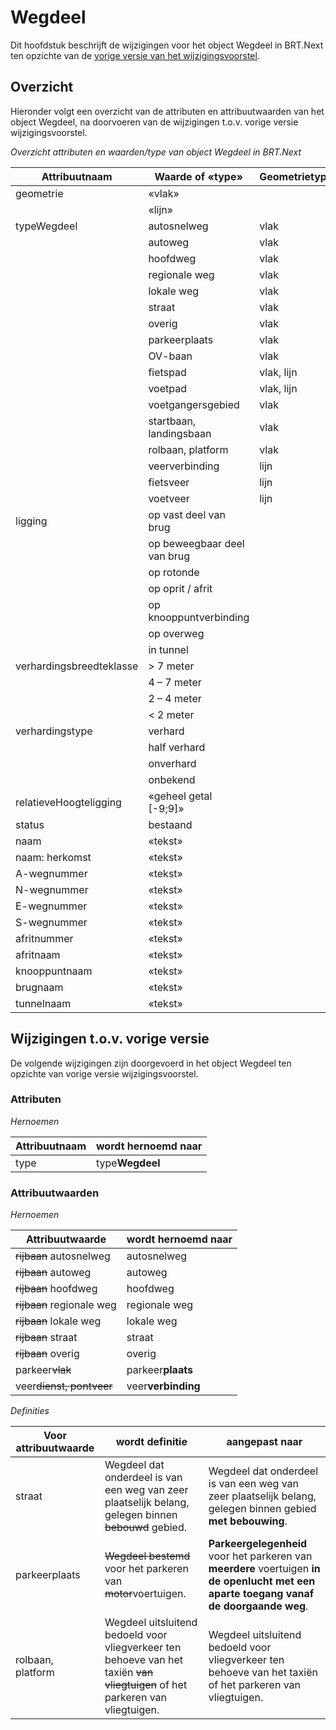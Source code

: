Wegdeel
=======

Dit hoofdstuk beschrijft de wijzigingen voor het object Wegdeel in BRT.Next ten
opzichte van de [vorige versie van het 
wijzigingsvoorstel](https://docs.geostandaarden.nl/brtnext/cv-im-brtnext-20221104/#wegdeel).

Overzicht
---------

Hieronder volgt een overzicht van de attributen en attribuutwaarden van het
object Wegdeel, na doorvoeren van de wijzigingen t.o.v. vorige versie
wijzigingsvoorstel.

*Overzicht attributen en waarden/type van object Wegdeel in BRT.Next*

| Attribuutnaam            | Waarde of «type»            | Geometrietype | Kardinaliteit |
|--------------------------|-----------------------------|---------------|---------------|
| geometrie                | «vlak»                      |               | 1 -1          |
|                          | «lijn»                      |               |               |
| typeWegdeel              | autosnelweg                 | vlak          | 1..n          |
|                          | autoweg                     | vlak          |               |
|                          | hoofdweg                    | vlak          |               |
|                          | regionale weg               | vlak          |               |
|                          | lokale weg                  | vlak          |               |
|                          | straat                      | vlak          |               |
|                          | overig                      | vlak          |               |
|                          | parkeerplaats               | vlak          |               |
|                          | OV-baan                     | vlak          |               |
|                          | fietspad                    | vlak, lijn    |               |
|                          | voetpad                     | vlak, lijn    |               |
|                          | voetgangersgebied           | vlak          |               |
|                          | startbaan, landingsbaan     | vlak          |               |
|                          | rolbaan, platform           | vlak          |               |
|                          | veerverbinding              | lijn          |               |
|                          | fietsveer                   | lijn          |               |
|                          | voetveer                    | lijn          |               |
| ligging                  | op vast deel van brug       |               | 0..n          |
|                          | op beweegbaar deel van brug |               |               |
|                          | op rotonde                  |               |               |
|                          | op oprit / afrit            |               |               |
|                          | op knooppuntverbinding      |               |               |
|                          | op overweg                  |               |               |
|                          | in tunnel                   |               |               |
| verhardingsbreedteklasse | \> 7 meter                  |               |               |
|                          | 4 – 7 meter                 |               |               |
|                          | 2 – 4 meter                 |               |               |
|                          | \< 2 meter                  |               |               |
| verhardingstype          | verhard                     |               | 1-1           |
|                          | half verhard                |               |               |
|                          | onverhard                   |               |               |
|                          | onbekend                    |               |               |
| relatieveHoogteligging   | «geheel getal [-9;9]»       |               | 1-1           |
| status                   | bestaand                    |               | 1-1           |
| naam                     | «tekst»                     |               | 0..n          |
| naam: herkomst           | «tekst»                     |               | 0..n          |
| A-wegnummer              | «tekst»                     |               | 0..n          |
| N-wegnummer              | «tekst»                     |               | 0..n          |
| E-wegnummer              | «tekst»                     |               | 0..n          |
| S-wegnummer              | «tekst»                     |               | 0..n          |
| afritnummer              | «tekst»                     |               | 0..1          |
| afritnaam                | «tekst»                     |               | 0..1          |
| knooppuntnaam            | «tekst»                     |               | 0..1          |
| brugnaam                 | «tekst»                     |               | 0..1          |
| tunnelnaam               | «tekst»                     |               | 0..1          |

Wijzigingen t.o.v. vorige versie
--------------------------------

De volgende wijzigingen zijn doorgevoerd in het object Wegdeel ten opzichte van
vorige versie wijzigingsvoorstel.

### Attributen

*Hernoemen*

| Attribuutnaam | wordt hernoemd naar |
|---------------|---------------------|
| type          | type**Wegdeel**     |

### Attribuutwaarden

*Hernoemen*

| Attribuutwaarde               | wordt hernoemd naar |
|-------------------------------|---------------------|
| ~~rijbaan~~ autosnelweg   | autosnelweg         |
| ~~rijbaan~~ autoweg       | autoweg             |
| ~~rijbaan~~ hoofdweg      | hoofdweg            |
| ~~rijbaan~~ regionale weg | regionale weg       |
| ~~rijbaan~~ lokale weg    | lokale weg          |
| ~~rijbaan~~ straat        | straat              |
| ~~rijbaan~~ overig        | overig              |
| parkeer~~vlak~~           | parkeer**plaats**   |
| veer~~dienst, pontveer~~  | veer**verbinding**  |

*Definities*

| Voor attribuutwaarde | wordt definitie                                                                                                                   | aangepast naar                                                                                                                           |
|----------------------|-----------------------------------------------------------------------------------------------------------------------------------|------------------------------------------------------------------------------------------------------------------------------------------|
| straat               | Wegdeel dat onderdeel is van een weg van zeer plaatselijk belang, gelegen binnen ~~bebouwd~~ gebied.                          | Wegdeel dat onderdeel is van een weg van zeer plaatselijk belang, gelegen binnen gebied **met bebouwing**.                               |
| parkeerplaats        | ~~Wegdeel bestemd~~ voor het parkeren van ~~motor~~voertuigen.                                                            | **Parkeergelegenheid** voor het parkeren van **meerdere** voertuigen **in de openlucht met een aparte toegang vanaf de doorgaande weg**. |
| rolbaan, platform    | Wegdeel uitsluitend bedoeld voor vliegverkeer ten behoeve van het taxiën ~~van vliegtuigen~~ of het parkeren van vliegtuigen. | Wegdeel uitsluitend bedoeld voor vliegverkeer ten behoeve van het taxiën of het parkeren van vliegtuigen.                                |
